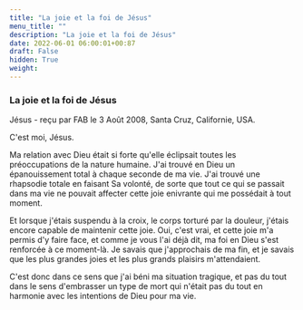 ```yaml
---
title: "La joie et la foi de Jésus"
menu_title: ""
description: "La joie et la foi de Jésus"
date: 2022-06-01 06:00:01+00:87
draft: False
hidden: True
weight:
---
```

### La joie et la foi de Jésus

Jésus - reçu par FAB le 3 Août 2008, Santa Cruz, Californie, USA.

C'est moi, Jésus.

Ma relation avec Dieu était si forte qu'elle éclipsait toutes les préoccupations de la nature humaine. J'ai trouvé en Dieu un épanouissement total à chaque seconde de ma vie. J'ai trouvé une rhapsodie totale en faisant Sa volonté, de sorte que tout ce qui se passait dans ma vie ne pouvait affecter cette joie enivrante qui me possédait à tout moment.

Et lorsque j'étais suspendu à la croix, le corps torturé par la douleur, j'étais encore capable de maintenir cette joie. Oui, c'est vrai, et cette joie m'a permis d'y faire face, et comme je vous l'ai déjà dit, ma foi en Dieu s'est renforcée à ce moment-là. Je savais que j'approchais de ma fin, et je savais que les plus grandes joies et les plus grands plaisirs m'attendaient.

C'est donc dans ce sens que j'ai béni ma situation tragique, et pas du tout dans le sens d'embrasser un type de mort qui n'était pas du tout en harmonie avec les intentions de Dieu pour ma vie.
